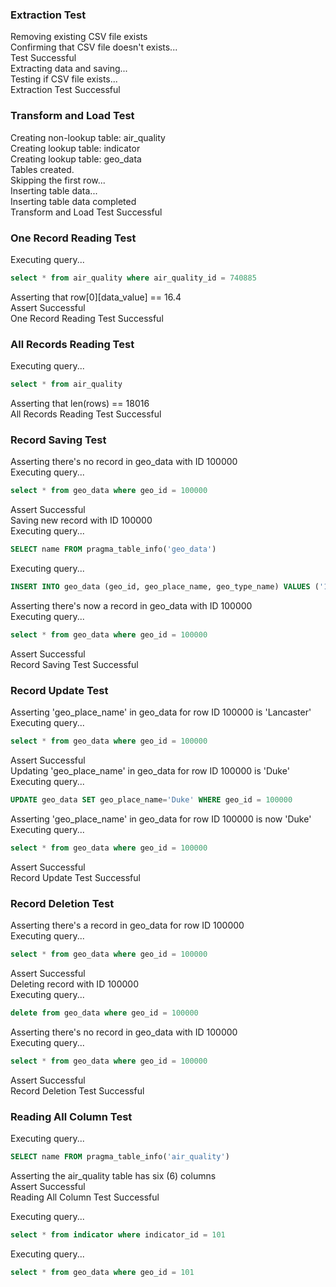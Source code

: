 ### Extraction Test ### 
Removing existing CSV file exists <br />Confirming that CSV file doesn't exists... <br />Test Successful <br />Extracting data and saving... <br />Testing if CSV file exists... <br />Extraction Test Successful


### Transform and Load Test ### 
Creating non-lookup table: air_quality <br />Creating lookup table: indicator <br />Creating lookup table: geo_data <br />Tables created. <br />Skipping the first row... <br />Inserting table data... <br />Inserting table data completed <br />Transform and Load Test Successful


### One Record Reading Test ### 
Executing query... <br />
```sql
select * from air_quality where air_quality_id = 740885
```

Asserting that row[0][data_value] == 16.4 <br />Assert Successful <br />One Record Reading Test Successful


### All Records Reading Test ### 
Executing query... <br />
```sql
select * from air_quality
```

Asserting that len(rows) == 18016 <br />All Records Reading Test Successful


### Record Saving Test ### 
Asserting there's no record in geo_data with ID 100000 <br />Executing query... <br />
```sql
select * from geo_data where geo_id = 100000
```

Assert Successful <br />Saving new record with ID 100000 <br />Executing query... <br />
```sql
SELECT name FROM pragma_table_info('geo_data')
```

Executing query... <br />
```sql
INSERT INTO geo_data (geo_id, geo_place_name, geo_type_name) VALUES ('100000', 'Lancaster', 'UFO')
```

Asserting there's now a record in geo_data with ID 100000 <br />Executing query... <br />
```sql
select * from geo_data where geo_id = 100000
```

Assert Successful <br />Record Saving Test Successful


### Record Update Test ### 
Asserting 'geo_place_name' in geo_data for row ID 100000 is 'Lancaster' <br />Executing query... <br />
```sql
select * from geo_data where geo_id = 100000
```

Assert Successful <br />Updating 'geo_place_name' in geo_data for row ID 100000 is 'Duke' <br />Executing query... <br />
```sql
UPDATE geo_data SET geo_place_name='Duke' WHERE geo_id = 100000
```

Asserting 'geo_place_name' in geo_data for row ID 100000 is now 'Duke' <br />Executing query... <br />
```sql
select * from geo_data where geo_id = 100000
```

Assert Successful <br />Record Update Test Successful


### Record Deletion Test ### 
Asserting there's a record in geo_data for row ID 100000 <br />Executing query... <br />
```sql
select * from geo_data where geo_id = 100000
```

Assert Successful <br />Deleting record with ID 100000 <br />Executing query... <br />
```sql
delete from geo_data where geo_id = 100000
```

Asserting there's no record in geo_data with ID 100000 <br />Executing query... <br />
```sql
select * from geo_data where geo_id = 100000
```

Assert Successful <br />Record Deletion Test Successful


### Reading All Column Test ### 
Executing query... <br />
```sql
SELECT name FROM pragma_table_info('air_quality')
```

Asserting the air_quality table has six (6) columns <br />Assert Successful <br />Reading All Column Test Successful


Executing query... <br />
```sql
select * from indicator where indicator_id = 101
```

Executing query... <br />
```sql
select * from geo_data where geo_id = 101
```

